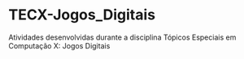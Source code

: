 # TECX-Jogos_Digitais
Atividades desenvolvidas durante a disciplina Tópicos Especiais em Computação X: Jogos Digitais
